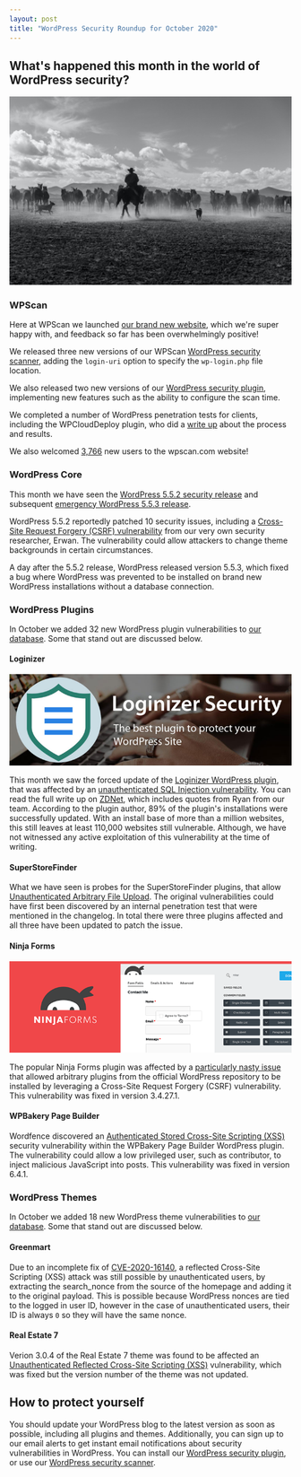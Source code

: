 ```yaml
---
layout: post
title: "WordPress Security Roundup for October 2020"
---
```


## What's happened this month in the world of WordPress security?

![WordPress Vulnerability Roundup](/assets/posts/roundup-october/header.jpg)

### WPScan

Here at WPScan we launched [our brand new website](https://blog.wpscan.com/2020/10/09/new-wpscan-website.html), which we're super happy with, and feedback so far has been overwhelmingly positive!

We released three new versions of our WPScan [WordPress security scanner](https://github.com/wpscanteam/wpscan), adding the `login-uri` option to specify the `wp-login.php` file location.

We also released two new versions of our [WordPress security plugin](https://wordpress.org/plugins/wpscan/), implementing new features such as the ability to configure the scan time.

We completed a number of WordPress penetration tests for clients, including the WPCloudDeploy plugin, who did a [write up](https://wpclouddeploy.com/wpclouddeploy-v-4-1-0-a-security-focused-update/) about the process and results.

We also welcomed [3,766](https://twitter.com/_WPScan_/status/1323172998870958081) new users to the wpscan.com website!

### WordPress Core

This month we have seen the [WordPress 5.5.2 security release](https://blog.wpscan.com/2020/10/30/wordpress-5.5.2-security-release.html) and subsequent [emergency WordPress 5.5.3 release](https://www.wordfence.com/blog/2020/10/emergency-wp-5-5-3-release/).

WordPress 5.5.2 reportedly patched 10 security issues, including a [Cross-Site Request Forgery (CSRF) vulnerability](https://wpscan.com/vulnerability/10454) from our very own security researcher, Erwan. The vulnerability could allow attackers to change theme backgrounds in certain circumstances.

A day after the 5.5.2 release, WordPress released version 5.5.3, which fixed a bug where WordPress was prevented to be installed on brand new WordPress installations without a database connection.

### WordPress Plugins

In October we added 32 new WordPress plugin vulnerabilities to [our database](https://wpscan.org). Some that stand out are discussed below.

#### Loginizer

![Loginizer Plugin](/assets/posts/roundup-october/loginizer.jpg)

This month we saw the forced update of the [Loginizer WordPress plugin](https://en-gb.wordpress.org/plugins/loginizer/), that was affected by an [unauthenticated SQL Injection vulnerability](https://wpscan.com/vulnerability/10441). You can read the full write up on [ZDNet](https://www.zdnet.com/article/wordpress-deploys-forced-security-update-for-dangerous-bug-in-popular-plugin/), which includes quotes from Ryan from our team. According to the plugin author, 89% of the plugin's installations were successfully updated. With an install base of more than a million websites, this still leaves at least 110,000 websites still vulnerable. Although, we have not witnessed any active exploitation of this vulnerability at the time of writing.

#### SuperStoreFinder

What we have seen is probes for the SuperStoreFinder plugins, that allow [Unauthenticated Arbitrary File Upload](https://wpscan.com/vulnerability/10439). The original vulnerabilities could have first been discovered by an internal penetration test that were mentioned in the changelog. In total there were three plugins affected and all three have been updated to patch the issue.

#### Ninja Forms

![Loginizer Plugin](/assets/posts/roundup-october/ninjaforms.png)

The popular Ninja Forms plugin was affected by a [particularly nasty issue](https://wpscan.com/vulnerability/10424) that allowed arbitrary plugins from the official WordPress repository to be installed by leveraging a Cross-Site Request Forgery (CSRF) vulnerability. This vulnerability was fixed in version 3.4.27.1.

#### WPBakery Page Builder

Wordfence discovered an [Authenticated Stored Cross-Site Scripting (XSS)](https://wpscan.com/vulnerability/10422) security vulnerability within the WPBakery Page Builder WordPress plugin. The vulnerability could allow a low privileged user, such as contributor, to inject malicious JavaScript into posts. This vulnerability was fixed in version 6.4.1.

### WordPress Themes

In October we added 18 new WordPress theme vulnerabilities to [our database](https://wpscan.org). Some that stand out are discussed below.

#### Greenmart

Due to an incomplete fix of [CVE-2020-16140](https://wpscan.com/vulnerability/10444), a reflected Cross-Site Scripting (XSS) attack was still possible by unauthenticated users, by extracting the search_nonce from the source of the homepage and adding it to the original payload. This is possible because WordPress nonces are tied to the logged in user ID, however in the case of unauthenticated users, their ID is always `0` so they will have the same nonce.

#### Real Estate 7

Verion 3.0.4 of the Real Estate 7 theme was found to be affected an [Unauthenticated Reflected Cross-Site Scripting (XSS)](https://wpscan.com/vulnerability/10421) vulnerability, which was fixed but the version number of the theme was not updated.

## How to protect yourself

You should update your WordPress blog to the latest version as soon as possible, including all plugins and themes. Additionally, you can sign up to our email alerts to get instant email notifications about security vulnerabilities in WordPress. You can install our [WordPress security plugin](https://wordpress.org/plugins/wpscan/), or use our [WordPress security scanner](https://wpscan.org/).
